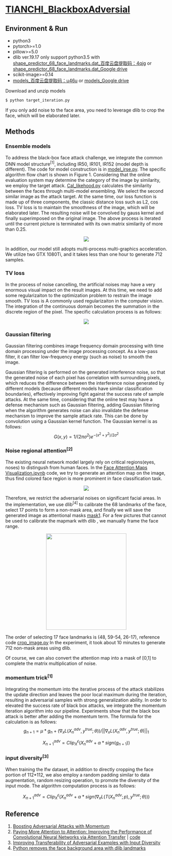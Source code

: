 # [TIANCHI_BlackboxAdversial](https://tianchi.aliyun.com/forum/postDetail?spm=5176.12282027.0.0.6003379cgB3pPW&postId=79471)




## Environment & Run
- python3
- pytorch>=1.0
- pillow>=5.0
- dlib ver.19.17   only support python3.5    with [shape_predictor_68_face_landmarks.dat_百度云盘提取码：4qjg](https://pan.baidu.com/s/1LMhhW2tXa8a1m2dx8-mCzQ&shfl=shareset) or [shape_predictor_68_face_landmarks.dat_Google drive](https://drive.google.com/open?id=1iMXiyvu3nYcNumtUHifVauU3-P_I_ssV)
- scikit-image>=0.14
- [models_百度云盘提取码：u46u](https://pan.baidu.com/s/1USe0e12jyeVj49AELL7KLw&shfl=shareset) or [models_Google drive](https://drive.google.com/open?id=1KrBN9-vlpmcbX5N-vc0QtKVsXuxF0jXd)

Download and unzip models
```bash
$ python target_iteration.py
```
If you only add noise to the face area, you need to leverage dlib to crop the face, which will be elaborated later.

## Methods
### Ensemble models
To address the black-box face attack challenge, we integrate the common DNN model structure<sup>[1]</sup>, including IR50, IR101, IR152 (model depth is different). The code for model construction is in [model_irse.py](https://github.com/BruceQFWang/TIANCHI_BlackboxAdversial/blob/master/model_irse.py). The specific algorithm flow chart is shown in Figure 1. Considering that the online evaluation system may determine the category of the image by similarity, we employ the target attack. [Cal_likehood.py]() calculates the similarity between the faces through multi-model ensembling. We select the second similar image as the attack target. At the same time, our loss function is made up of three components, the classic distance loss such as L2, cos loss. TV loss is to maintain the smoothness of the image, which will be elaborated later. The resulting noise will be convolved by gauss kernel and finally superimposed on the original image. The above process is iterated until the current picture is terminated with its own matrix similarity of more than 0.25.

<div align=center><img src="https://github.com/BruceQFWang/TIANCHI_BlackboxAdversial/blob/master/assets/Algorithm%20flowchart%20n.png"/></div>


In addition, our model still adopts multi-process multi-graphics acceleration. We utilize two GTX 1080Ti, and it takes less than one hour to generate 712 samples.



### TV loss
In the process of noise cancelling, the artificial noises may have a very enormous visual impact on the result images. At this time, we need to add some regularizaiton to the optimization problem to restrain the image smooth. TV loss is A commonly used regularizaiton in the computer vision. The integration of the continuous domain becomes the summation in the discrete region of the pixel. The specific calculation process is as follows:
 <div align=center><img src="https://github.com/BruceQFWang/TIANCHI_BlackboxAdversial/blob/master/assets/TVloss.png"/></div>

### Gaussian filtering
Gaussian filtering combines image frequency domain processing with time domain processing under the image processing concept. As a low-pass filter, it can filter low-frequency energy (such as noise) to smooth the image.

Gaussian filtering is performed on the generated interference noise, so that the generated noise of each pixel has correlation with surrounding pixels, which reduces the difference between the interference noise generated by different models (because different models have similar classification boundaries), effectively improving fight against the success rate of sample attacks. At the same time, considering that the online test may have a defense mechanism such as Gaussian filtering, adding Gaussian filtering when the algorithm generates noise can also invalidate the defense mechanism to improve the sample attack rate. This can be done by convolution using a Gaussian kernel function. The Gaussian kernel is as follows:
$$G(x,y)=1/{(2πσ^2)} e^{{-(x^2+y^2)}/2σ^2} $$

### Noise regional attention<sup>[2]</sup>
The existing neural network model largely rely on critical regions(eyes, noses) to distingush from human faces. In the [Face Attention Maps Visualization.ipynb](https://github.com/BruceQFWang/TIANCHI_BlackboxAdversial/blob/master/Face%20Attention%20Maps%20Visualization.ipynb) code, we try to generate an attention map on the image, thus find colored face region is more prominent in face classification task.


<div align=center><img src="https://github.com/BruceQFWang/TIANCHI_BlackboxAdversial/blob/master/assets/attention%20map.png"/></div>
 
 
 Therefore, we restrict the adversarial noises on significant facial areas. In the implementation, we use dlib<sup>[4]</sup> to calibrate the 68 landmarks of the face, select 17 points to form a non-mask area, and finally we will save the generated image as attentional masks [mask1](https://github.com/BruceQFWang/TIANCHI_BlackboxAdversial/tree/master/mask1). For a few pictures that cannot be used to calibrate the mapmark with dlib , we manually frame the face range.
 
 
 <div align=center><img width="250" height="300" src="https://github.com/BruceQFWang/TIANCHI_BlackboxAdversial/blob/master/assets/dlib%2068%20face%20landmarks.png"/></div>
 
 The order of selecting 17 face landmarks is (48, 59-54, 26-17), reference code [crop_image.py](https://github.com/BruceQFWang/TIANCHI_BlackboxAdversial/blob/master/crop_image.py) In the experiment, it took about 10 minutes to generate 712 non-mask areas using dlib. 
 
 Of course, we can also convert the attention map into a mask of [0,1] to complete the matrix multiplication of noise.
 

### momentum trick<sup>[1]</sup>
Integrating the momentum into the iterative process of the attack stabilizes the update direction and leaves the poor local maximum during the iteration, resulting in adversarial samples with strong generalization ability. In order to elevated the success rate of black box attacks, we integrate the momentum iteration algorithm into our pipeline. Experiments show that the black box attack is better after adding the momentum term. The formula for the calculation is as follows:
$$
g_{n+1}= μ*g_n+(∇_x L(X_n^{adv},y^{true};θ))/{||∇_x L(X_n^{adv},y^{true};θ)||_1 }
$$


$$X_{n+1}^{adv}=Clip_X^ϵ (X_n^{adv}+α*sign(g_{n+1}) )  $$

### input diversity<sup>[3]</sup>
When training the lfw dataset, in addition to directly cropping the face portion of 112*112, we also employ a random padding similar to data augmentation, random resizing operation, to promote the diversity of the input mode.
The algorithm computation process is as follows:

$$X_{n+1}^{adv}=Clip_X^ϵ ( X_n^{adv}+α*sign(∇_x L(T(X_n^{adv};p),y^{true};θ)) )$$


## Reference
1. [Boosting Adversarial Attacks with Momentum](https://arxiv.org/pdf/1710.06081.pdf)
2. [Paying More Attention to Attention: Improving the Performance of Convolutional Neural Networks via Attention Transfer](https://arxiv.org/abs/1612.03928) | [code](https://github.com/szagoruyko/attention-transfer)
3. [Improving Transferability of Adversarial Examples with Input Diversity](https://arxiv.org/abs/1803.06978)
4. [Python removes the face background area with dlib landmarks](https://blog.csdn.net/kgzhang/article/details/75570843)
